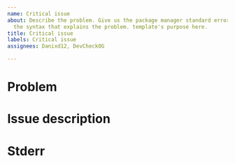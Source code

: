 ```yaml
---
name: Critical issue
about: Describe the problem. Give us the package manager standard error output and
  the syntax that explains the problem. template's purpose here.
title: Critical issue
labels: Critical issue
assignees: Danixd12, DevCheckOG

---
```


# Problem 

# Issue description


# Stderr

```console

```
